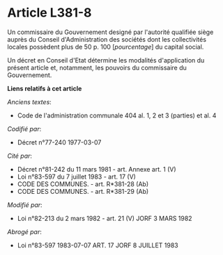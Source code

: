 # Article L381-8

Un commissaire du Gouvernement designé par l'autorité qualifiée siège auprès du Conseil d'Administration des sociétés dont
les collectivités locales possèdent plus de 50 p. 100 [*pourcentage*] du capital social.

Un décret en Conseil d'Etat détermine les modalités d'application du présent article et, notamment, les pouvoirs du
commissaire du Gouvernement.

**Liens relatifs à cet article**

_Anciens textes_:

  - Code de l'administration communale 404 al. 1, 2 et 3 (parties) et al. 4

_Codifié par_:

  - Décret n°77-240 1977-03-07

_Cité par_:

  - Décret n°81-242 du 11 mars 1981 - art. Annexe art. 1 (V)
  - Loi n°83-597 du 7 juillet 1983 - art. 17 (V)
  - CODE DES COMMUNES. - art. R*381-28 (Ab)
  - CODE DES COMMUNES. - art. R*381-29 (Ab)

_Modifié par_:

  - Loi n°82-213 du 2 mars 1982 - art. 21 (V) JORF 3 MARS 1982

_Abrogé par_:

  - Loi n°83-597 1983-07-07 ART. 17 JORF 8 JUILLET 1983
